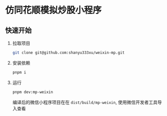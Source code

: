 # 仿同花顺模拟炒股小程序

## 快速开始

1. 拉取项目

   ```bash
   git clone git@github.com:shanyu333xu/weixin-mp.git
   ```

2. 安装依赖

   ```bash
   pnpm i
   ```

3. 运行

   ```bash
   pnpm dev:mp-weixin
   ```

   编译后的微信小程序项目在在 `dist/build/mp-weixin`, 使用微信开发者工具导入查看
